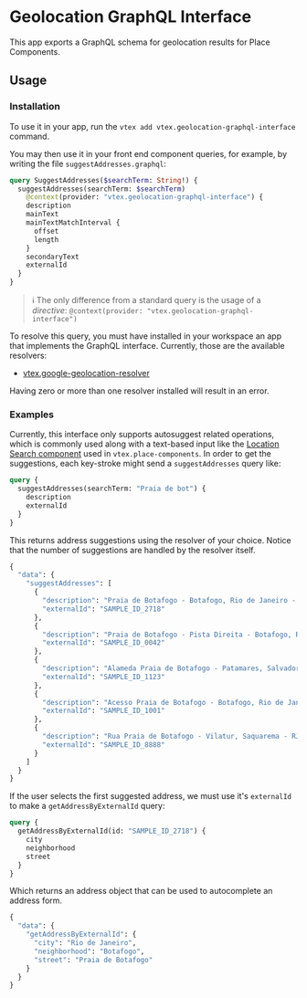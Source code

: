# Geolocation GraphQL Interface

This app exports a GraphQL schema for geolocation results for Place Components.

## Usage

### Installation

To use it in your app, run the `vtex add vtex.geolocation-graphql-interface` command.

You may then use it in your front end component queries, for example, by writing the file `suggestAddresses.graphql`:

```graphql
query SuggestAddresses($searchTerm: String!) {
  suggestAddresses(searchTerm: $searchTerm)
    @context(provider: "vtex.geolocation-graphql-interface") {
    description
    mainText
    mainTextMatchInterval {
      offset
      length
    }
    secondaryText
    externalId
  }
}
```

> ℹ️️ The only difference from a standard query is the usage of a _directive_: `@context(provider: "vtex.geolocation-graphql-interface")`

To resolve this query, you must have installed in your workspace an app that implements the GraphQL interface. Currently, those are the available resolvers:

- [vtex.google-geolocation-resolver](https://github.com/vtex-apps/google-geolocation-resolver)

Having zero or more than one resolver installed will result in an error.

### Examples

Currently, this interface only supports autosuggest related operations, which is commonly used along with a text-based input like the [Location Search component](https://github.com/vtex-apps/place-components/#locationfield-search) used in `vtex.place-components`. In order to get the suggestions, each key-stroke might send a `suggestAddresses` query like:

```graphql
query {
  suggestAddresses(searchTerm: "Praia de bot") {
    description
    externalId
  }
}
```

This returns address suggestions using the resolver of your choice. Notice that the number of suggestions are handled by the resolver itself.

```graphql
{
  "data": {
    "suggestAddresses": [
      {
        "description": "Praia de Botafogo - Botafogo, Rio de Janeiro - RJ, Brasil",
        "externalId": "SAMPLE_ID_2718"
      },
      {
        "description": "Praia de Botafogo - Pista Direita - Botafogo, Rio de Janeiro - RJ, Brasil",
        "externalId": "SAMPLE_ID_0042"
      },
      {
        "description": "Alameda Praia de Botafogo - Patamares, Salvador - BA, Brasil",
        "externalId": "SAMPLE_ID_1123"
      },
      {
        "description": "Acesso Praia de Botafogo - Botafogo, Rio de Janeiro - RJ, Brasil",
        "externalId": "SAMPLE_ID_1001"
      },
      {
        "description": "Rua Praia de Botafogo - Vilatur, Saquarema - RJ, Brasil",
        "externalId": "SAMPLE_ID_8888"
      }
    ]
  }
}
```

If the user selects the first suggested address, we must use it's `externalId` to make a `getAddressByExternalId` query:

```graphql
query {
  getAddressByExternalId(id: "SAMPLE_ID_2718") {
    city
    neighborhood
    street
  }
}
```

Which returns an address object that can be used to autocomplete an address form.

```graphql
{
  "data": {
    "getAddressByExternalId": {
      "city": "Rio de Janeiro",
      "neighborhood": "Botafogo",
      "street": "Praia de Botafogo"
    }
  }
}
```
